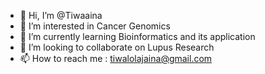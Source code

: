 - 👋 Hi, I’m @Tiwaaina
- 👀 I’m interested in Cancer Genomics
- 🌱 I’m currently learning Bioinformatics and its application
- 💞️ I’m looking to collaborate on Lupus Research  
- 📫 How to reach me : tiwalolajaina@gmail.com

<!---
Tiwaaina/Tiwaaina is a ✨ special ✨ repository because its `README.md` (this file) appears on your GitHub profile.
You can click the Preview link to take a look at your changes.
--->
